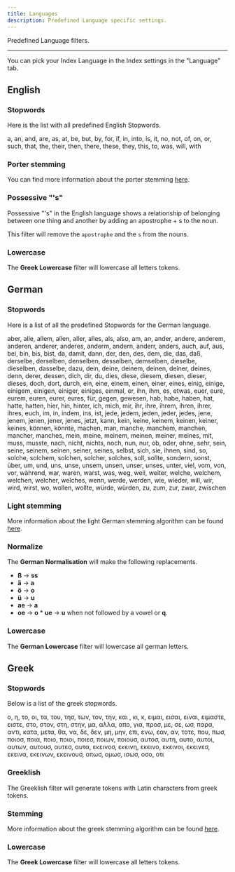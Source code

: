 ```yaml
---
title: Languages
description: Predefined Language specific settings.
---
```


Predefined Language filters.

---

You can pick your Index Language in the Index settings in the "Language" tab.

 

## English

### Stopwords

Here is the list with all predefined English Stopwords.

a, an, and, are, as, at, be, but, by,
for, if, in, into, is, it,
no, not, of, on, or, such,
that, the, their, then, there, these,
they, this, to, was, will, with

### Porter stemming

You can find more information about the porter stemming
[here](https://snowballstem.org/algorithms/porter/stemmer.html).

### Possessive "'s"

Possessive "'s" in the English language shows a relationship of belonging between one thing and another by adding an apostrophe + s to the noun.

This filter will remove the `apostrophe` and the `s` from the nouns.

### Lowercase

The **Greek Lowercase** filter will lowercase all letters tokens.

## German

### Stopwords

Here is a list of all the predefined Stopwords for the German language.

aber, alle, allem, allen, aller, alles, als, also, am, an, ander,
andere, anderem, anderen, anderer, anderes, anderm, andern, anderr,
anders, auch, auf, aus, bei, bin, bis, bist, da, damit, dann, der, den,
des, dem, die, das, daß, derselbe, derselben, denselben,
desselben, demselben, dieselbe, dieselben, dasselbe, dazu, dein,
deine, deinem, deinen, deiner, deines, denn, derer, dessen, dich, dir,
du, dies, diese, diesem, diesen, dieser, dieses, doch, dort, durch, ein,
eine, einem, einen, einer, eines, einig, einige, einigem, einigen,
einiger, einiges, einmal, er, ihn, ihm, es, etwas, euer, eure, eurem,
euren, eurer, eures, für, gegen, gewesen, hab, habe, haben, hat,
hatte, hatten, hier, hin, hinter, ich, mich, mir, ihr, ihre, ihrem,
ihren, ihrer, ihres, euch, im, in, indem, ins, ist, jede, jedem, jeden,
jeder, jedes, jene, jenem, jenen, jener, jenes, jetzt, kann, kein,
keine, keinem, keinen, keiner, keines, können, könnte, machen, man,
manche, manchem, manchen, mancher, manches, mein, meine, meinem,
meinen, meiner, meines, mit, muss, musste, nach, nicht, nichts, noch,
nun, nur, ob, oder, ohne, sehr, sein, seine, seinem, seinen, seiner,
seines, selbst, sich, sie, ihnen, sind, so, solche, solchem, solchen,
solcher, solches, soll, sollte, sondern, sonst, über, um, und, uns,
unse, unsem, unsen, unser, unses, unter, viel, vom, von, vor, während,
war, waren, warst, was, weg, weil, weiter, welche, welchem, welchen,
welcher, welches, wenn, werde, werden, wie, wieder, will, wir, wird,
wirst, wo, wollen, wollte, würde, würden, zu, zum, zur, zwar, zwischen

### Light stemming

More information about the light German stemming algorithm can be found
[here](https://www.researchgate.net/publication/40646150_Light_stemming_approach_for_the_French_Portuguese_German_and_Hungarian_languages).

### Normalize

The **German Normalisation** will make the following replacements.

- **ß** -> **ss**
- **ä** -> **a**
- **ö** -> **o**
- **ü** -> **u**
- **ae** -> **a**
- **oe** -> **o** \* **ue** -> **u** when not followed by a vowel or **q**.

### Lowercase

The **German Lowercase** filter will lowercase all german letters.

## Greek

### Stopwords

Below is a list of the greek stopwords.

ο, η, το, οι, τα, του, τησ, των, τον, την, και , κι, κ, ειμαι, εισαι, ειναι, ειμαστε, ειστε, στο, στον, στη, στην, μα, αλλα, απο, για, προσ, με, σε, ωσ, παρα, αντι, κατα, μετα, θα, να, δε, δεν, μη, μην, επι, ενω, εαν, αν, τοτε, που, πωσ, ποιοσ, ποια, ποιο, ποιοι, ποιεσ, ποιων, ποιουσ, αυτοσ, αυτη, αυτο, αυτοι, αυτων, αυτουσ, αυτεσ, αυτα, εκεινοσ, εκεινη, εκεινο, εκεινοι, εκεινεσ, εκεινα, εκεινων, εκεινουσ, οπωσ, ομωσ, ισωσ, οσο, οτι

### Greeklish

The Greeklish filter will generate tokens with Latin characters from greek tokens.

### Stemming

More information about the greek stemming algorithm can be found
[here](https://people.dsv.su.se/~hercules/papers/Ntais_greek_stemmer_thesis_final.pdf).

### Lowercase

The **Greek Lowercase** filter will lowercase all letters tokens.
